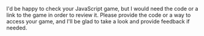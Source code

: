 I'd be happy to check your JavaScript game, but I would need the code or a link to the game in order to review it. Please provide the code or a way to access your game, and I'll be glad to take a look and provide feedback if needed.
